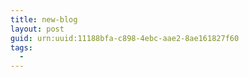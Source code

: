 ```yaml
---
title: new-blog
layout: post
guid: urn:uuid:11188bfa-c898-4ebc-aae2-8ae161827f60
tags:
  - 
---
```



